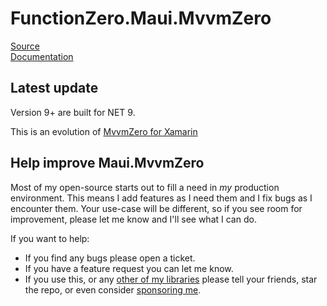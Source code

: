 # FunctionZero.Maui.MvvmZero

[Source](https://github.com/Keflon/FunctionZero)  
[Documentation](https://functionzero.gitbook.io)  

## Latest update
Version 9+ are built for NET 9.

This is an evolution of [MvvmZero for Xamarin](https://github.com/Keflon/FunctionZero.MvvmZero)  

## Help improve Maui.MvvmZero
Most of my open-source starts out to fill a need in *my* production environment. This means 
I add features as I need them and I fix bugs as I encounter them. Your use-case will be different, 
so if you see room for improvement, please let me know and I'll see what I can do.

If you want to help:
- If you find any bugs please open a ticket.
- If you have a feature request you can let me know.
- If you use this, or any [other of my libraries](https://www.nuget.org/profiles/FunctionZero) 
please tell your friends, star the repo, or even consider [sponsoring me](https://github.com/sponsors/Keflon).


